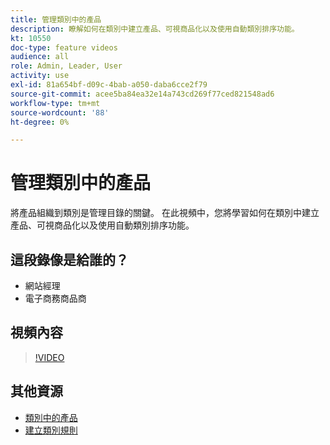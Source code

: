 ```yaml
---
title: 管理類別中的產品
description: 瞭解如何在類別中建立產品、可視商品化以及使用自動類別排序功能。
kt: 10550
doc-type: feature videos
audience: all
role: Admin, Leader, User
activity: use
exl-id: 81a654bf-d09c-4bab-a050-daba6cce2f79
source-git-commit: acee5ba84ea32e14a743cd269f77ced821548ad6
workflow-type: tm+mt
source-wordcount: '88'
ht-degree: 0%

---
```


# 管理類別中的產品

將產品組織到類別是管理目錄的關鍵。 在此視頻中，您將學習如何在類別中建立產品、可視商品化以及使用自動類別排序功能。

## 這段錄像是給誰的？

- 網站經理
- 電子商務商品商

## 視頻內容

>[!VIDEO](https://video.tv.adobe.com/v/343747?quality=12&learn=on)

## 其他資源

- [類別中的產品](https://docs.magento.com/user-guide/catalog/categories-category-products.html)
- [建立類別規則](https://docs.magento.com/user-guide/catalog/category-product-rules.html)
